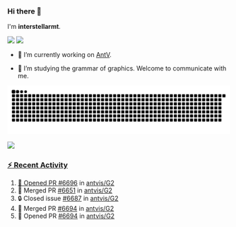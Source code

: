 ### Hi there 👋

I'm **interstellarmt**.

[![](https://img.shields.io/endpoint?url=https://awards.antv.vision/interstellarmt-g2-contributor.json)](https://github.com/antvis/g2)
[![](https://img.shields.io/endpoint?url=https://awards.antv.vision/interstellarmt-gpt-vis-contributor.json)](https://github.com/antvis/gpt-vis)

- 🔭 I’m currently working on [AntV](https://github.com/antvis).

- 📖 I’m studying the grammar of graphics. Welcome to communicate with me.

![](https://raw.githubusercontent.com/interstellarmt/interstellarmt/refs/heads/output/github-contribution-grid-snake.svg)
<div>
  <a href="https://github.com/interstellarmt">
  <img height="180em" src="https://github-readme-stats-eight-theta.vercel.app/api?username=interstellarmt&show_icons=true&include_all_commits=true&count_private=true&theme=tokyonight"/>
</div>
    
### :zap: Recent Activity

<!--START_SECTION:activity-->
1. 💪 Opened PR [#6696](https://github.com/antvis/G2/pull/6696) in [antvis/G2](https://github.com/antvis/G2)
2. 🎉 Merged PR [#6651](https://github.com/antvis/G2/pull/6651) in [antvis/G2](https://github.com/antvis/G2)
3. 🔒 Closed issue [#6687](https://github.com/antvis/G2/issues/6687) in [antvis/G2](https://github.com/antvis/G2)
4. 🎉 Merged PR [#6694](https://github.com/antvis/G2/pull/6694) in [antvis/G2](https://github.com/antvis/G2)
5. 💪 Opened PR [#6694](https://github.com/antvis/G2/pull/6694) in [antvis/G2](https://github.com/antvis/G2)
<!--END_SECTION:activity-->

